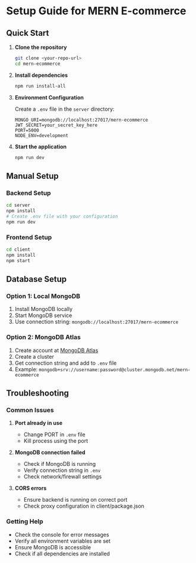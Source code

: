 # Setup Guide for MERN E-commerce

## Quick Start

1. **Clone the repository**
   ```bash
   git clone <your-repo-url>
   cd mern-ecommerce
   ```

2. **Install dependencies**
   ```bash
   npm run install-all
   ```

3. **Environment Configuration**
   
   Create a `.env` file in the `server` directory:
   ```env
   MONGO_URI=mongodb://localhost:27017/mern-ecommerce
   JWT_SECRET=your_secret_key_here
   PORT=5000
   NODE_ENV=development
   ```

4. **Start the application**
   ```bash
   npm run dev
   ```

## Manual Setup

### Backend Setup
```bash
cd server
npm install
# Create .env file with your configuration
npm run dev
```

### Frontend Setup
```bash
cd client
npm install
npm start
```

## Database Setup

### Option 1: Local MongoDB
1. Install MongoDB locally
2. Start MongoDB service
3. Use connection string: `mongodb://localhost:27017/mern-ecommerce`

### Option 2: MongoDB Atlas
1. Create account at [MongoDB Atlas](https://cloud.mongodb.com)
2. Create a cluster
3. Get connection string and add to `.env` file
4. Example: `mongodb+srv://username:password@cluster.mongodb.net/mern-ecommerce`

## Troubleshooting

### Common Issues

1. **Port already in use**
   - Change PORT in `.env` file
   - Kill process using the port

2. **MongoDB connection failed**
   - Check if MongoDB is running
   - Verify connection string in `.env`
   - Check network/firewall settings

3. **CORS errors**
   - Ensure backend is running on correct port
   - Check proxy configuration in client/package.json

### Getting Help

- Check the console for error messages
- Verify all environment variables are set
- Ensure MongoDB is accessible
- Check if all dependencies are installed
